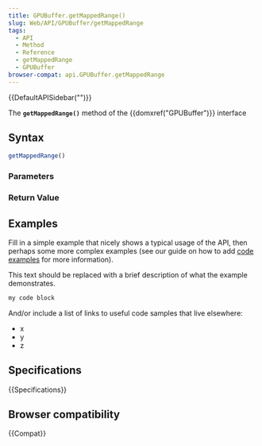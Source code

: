 ```yaml
---
title: GPUBuffer.getMappedRange()
slug: Web/API/GPUBuffer/getMappedRange
tags:
  - API
  - Method
  - Reference
  - getMappedRange
  - GPUBuffer
browser-compat: api.GPUBuffer.getMappedRange
---
```

{{DefaultAPISidebar("")}}

The **`getMappedRange()`** method of the {{domxref("GPUBuffer")}} interface 

## Syntax

```js
getMappedRange()
```

### Parameters



### Return Value



## Examples

Fill in a simple example that nicely shows a typical usage of the API, then perhaps some more complex examples (see our guide on how to add [code examples](/en-US/docs/MDN/Contribute/Structures/Code_examples) for more information).

This text should be replaced with a brief description of what the example demonstrates.

```js
my code block
```

And/or include a list of links to useful code samples that live elsewhere:

*   x
*   y
*   z

## Specifications

{{Specifications}}

## Browser compatibility

{{Compat}}

